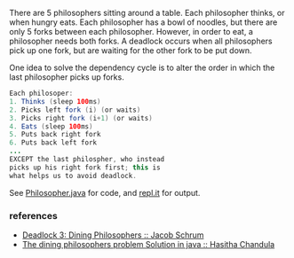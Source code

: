 There are 5 philosophers sitting around a table. Each philosopher thinks, or when hungry eats. Each philosopher has a bowl of noodles, but there are only 5 forks between each philosopher. However, in order to eat, a philosopher needs both forks. A deadlock occurs when all philosophers pick up one fork, but are waiting for the other fork to be put down. 

One idea to solve the dependency cycle is to alter the order in which the last philosopher picks up forks. 

```java
Each philosoper:
1. Thinks (sleep 100ms)
2. Picks left fork (i) (or waits)
3. Picks right fork (i+1) (or waits)
4. Eats (sleep 100ms)
5. Puts back right fork
6. Puts back left fork
...
EXCEPT the last philospher, who instead
picks up his right fork first; this is
what helps us to avoid deadlock.
```

See [Philosopher.java] for code, and [repl.it] for output.

[Philosopher.java]: https://repl.it/@wolfram77/dining-philosophers-problem#Philosopher.java
[repl.it]: https://dining-philosophers-problem.wolfram77.repl.run


### references

- [Deadlock 3: Dining Philosophers :: Jacob Schrum](https://www.youtube.com/watch?v=_ruovgwXyYs)
- [The dining philosophers problem Solution in java :: Hasitha Chandula](https://medium.com/@hasitha.chandula/the-dining-philosophers-problem-solution-in-java-223daf103c2)
